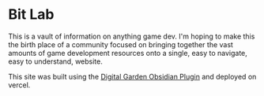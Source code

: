 # Bit Lab

This is a vault of information on anything game dev. I'm hoping to make this the birth place of a community focused on bringing together the vast amounts of game development resources onto a single, easy to navigate, easy to understand, website.

This site was built using the [Digital Garden Obsidian Plugin](https://github.com/oleeskild/Obsidian-Digital-Garden) and deployed on vercel.
